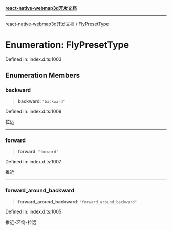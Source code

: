 [**react-native-webmap3d开发文档**](../README.md)

***

[react-native-webmap3d开发文档](../globals.md) / FlyPresetType

# Enumeration: FlyPresetType

Defined in: index.d.ts:1003

## Enumeration Members

### backward

> **backward**: `"backward"`

Defined in: index.d.ts:1009

拉远

***

### forward

> **forward**: `"forward"`

Defined in: index.d.ts:1007

推近

***

### forward\_around\_backward

> **forward\_around\_backward**: `"forward_around_backward"`

Defined in: index.d.ts:1005

推近-环绕-拉远
